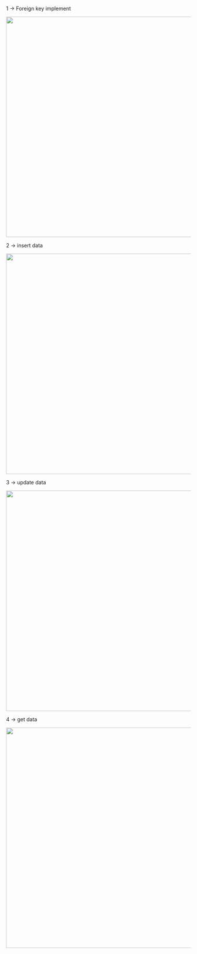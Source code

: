 1 -> Foreign key implement

<img src = "https://github.com/hirenkhasatiya/php_api_viva/assets/121547143/ada63b23-8483-4226-9d8c-60f1d74194be" width = 600 >

2 -> insert data

<img src = "https://github.com/hirenkhasatiya/php_api_viva/assets/121547143/f4933c77-d7a4-4f57-90a5-7f40a60e6456" width = 600 >

3 -> update data

<img src = "https://github.com/hirenkhasatiya/php_api_viva/assets/121547143/e51bf48d-fdd4-4ba8-b09f-ffe69c21e606" width = 600 >

4 -> get data

<img src = "https://github.com/hirenkhasatiya/php_api_viva/assets/121547143/11321d11-f485-42ca-9482-868b10c2e6fa" width = 600 >
